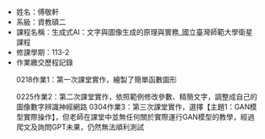 - 姓名：傅敬軒
- 系級：資教碩二
- 課程名稱：生成式AI：文字與圖像生成的原理與實務_國立臺灣師範大學衛星課程
- 修課學期：113-2
- 作業繳交歷程記錄<p/>
  0218作業1：第一次課堂實作，繪製了簡單函數圖形<p/>
  0225作業2：第二次課堂實作，依照範例修改參數、精簡文字，調整成自己的圖像數字辨識神經網路
  0304作業3：第三次課堂實作，選擇【主題1：GAN模型實際操作】，但老師在課堂中並無任何關於實際運行GAN模型的教學，經過爬文及詢問GPT未果，仍然無法順利測試
